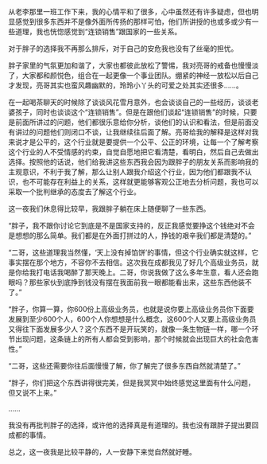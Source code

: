 从老李那里一班工作下来，我的心情平和了很多，心中虽然还有许多疑虑，但也明显感觉到很多东西并不是像外面所传扬的那样可怕，他们所讲授的也或多或少有一些道理，我也恍惚感觉到“连锁销售”跟国家的一些关系。

对于胖子的选择我不再那么排斥，对于自己的安危我也没有了丝毫的担忧。

胖子家里的气氛更加和谐了，大家也都彼此放松了警惕，我对亮哥的戒备也慢慢淡了，大家都和颜悦色，组合在一起更像一个事业团队。绷紧的神经一放松以后自己才发现，亮哥其实也蛮风趣幽默的，玲玲小丫头的可爱之处其实还很多……。

在一起喝茶聊天的时候除了谈谈风花雪月意外，也会谈谈自己的一些经历，谈谈老婆孩子，同时也谈谈这个“连锁销售”。但是在跟他们谈起“连锁销售”的时候，只要是前面所讲过的问题，他们都很乐意给你分析，谈他们的认识和看法，但是前面没有讲过的问题他们则闭口不谈，让我继续往后面了解。亮哥给我的解释是这样对我来说才是公平的，这个行业就是要提供一个公平、公正的环境，让每一个了解考察这个行业的人不受情感的约束，自觉自愿地把它看清楚，看明白，然后自己去做出选择。按照他的话说，他们给我讲这些东西我会因为跟胖子的朋友关系而影响我的主观意识，不利于我了解，那么让别人跟我介绍这个行业，因为他们都跟我不认识，也不可能存在利益上的关系，这样就更能够客观公正地去分析问题，我也可以采取一个批判继承的态度去了解这个行业。

这一夜我们休息得比较早，我跟胖子躺在床上随便聊了一些东西。

“胖子，我不跟你讨论它到底是不是国家支持的，反正我感觉要挣这个钱绝对不会是想想的那么简单。我们都是在外面打拼过的人，挣钱的艰辛我们都是清楚的。”

“二哥，这些道理我当然懂，‘天上没有掉馅饼’的事情，但这个行业确实就这样，它事实摆在那个地方，不容你不去相信。这次我在成都我见了好几个高级业务员，就是你给我打电话我喝醉了那天晚上。二哥，你说我做了这么多年生意，看人还会跑眼吗？那些家伙到底挣到钱没有摆在我面前我一眼都能看出来，这些东西他装不了。”

“胖子，你算一算，你600份上高级业务员，也就是说你要上高级业务员你下面要发展到至少600个人，600个人你想想是什么概念，这600个人又要上高级业务员又得往下面发展多少人？这个东西不是开玩笑的，就像一条生物链一样，哪一个环节出现问题，这条链上的所有人都会受到影响，那个时候就会出现巨大的社会危害性。”

“二哥，这些还需要你往后面慢慢了解，你了解完了很多东西自然就清楚了。”

“胖子，你们把这个东西讲得很完美，但是我冥冥中始终感觉这里面有什么问题，但又说不上来。”

……

我没有再批判胖子的选择，或许他的选择真是有道理的。我也没有跟胖子提出要回成都的事情。

总之，这一夜我是比较平静的，人一安静下来觉自然就好睡。
